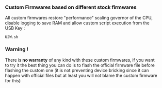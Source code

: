 ### Custom Firmwares based on different stock firmwares

All custom firmwares restore "performance" scaling governor of the CPU, disable logging to save RAM and allow custom script execution from the USB Key :

    U2W.sh

### Warning !

There is **no warranty** of any kind with these custom firmwares, if you want to try it the best thing you can do is to flash the official firmware file before flashing the custom one (it is not preventing device bricking since it can happen with official files but at least you will not blame the custom firmware for this)